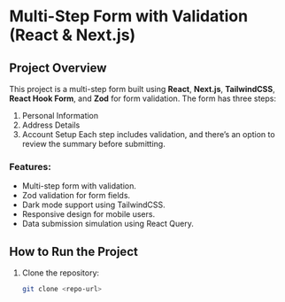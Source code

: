 # Multi-Step Form with Validation (React & Next.js)

## Project Overview
This project is a multi-step form built using **React**, **Next.js**, **TailwindCSS**, **React Hook Form**, and **Zod** for form validation. The form has three steps:
1. Personal Information
2. Address Details
3. Account Setup
Each step includes validation, and there’s an option to review the summary before submitting.

### Features:
- Multi-step form with validation.
- Zod validation for form fields.
- Dark mode support using TailwindCSS.
- Responsive design for mobile users.
- Data submission simulation using React Query.

## How to Run the Project

1. Clone the repository:
   ```bash
   git clone <repo-url>
